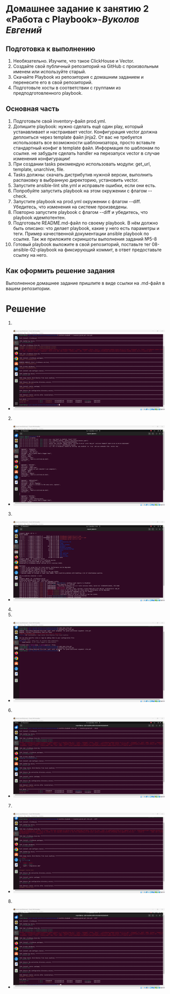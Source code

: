 # **Домашнее задание к занятию 2 «Работа с Playbook»**-***Вуколов Евгений***
## **Подготовка к выполнению**

1. Необязательно. Изучите, что такое ClickHouse и Vector.
2. Создайте свой публичный репозиторий на GitHub с произвольным именем или используйте старый.
3. Скачайте Playbook из репозитория с домашним заданием и перенесите его в свой репозиторий.
4. Подготовьте хосты в соответствии с группами из предподготовленного playbook.
## **Основная часть**

1. Подготовьте свой inventory-файл prod.yml.
2. Допишите playbook: нужно сделать ещё один play, который устанавливает и настраивает vector. Конфигурация vector должна деплоиться через template файл jinja2. От вас не требуется использовать все возможности шаблонизатора, просто вставьте стандартный конфиг в template файл. Информация по шаблонам по ссылке. не забудьте сделать handler на перезапуск vector в случае изменения конфигурации!
3. При создании tasks рекомендую использовать модули: get_url, template, unarchive, file.
4. Tasks должны: скачать дистрибутив нужной версии, выполнить распаковку в выбранную директорию, установить vector.
5. Запустите ansible-lint site.yml и исправьте ошибки, если они есть.
6. Попробуйте запустить playbook на этом окружении с флагом --check.
7. Запустите playbook на prod.yml окружении с флагом --diff. Убедитесь, что изменения на системе произведены.
8. Повторно запустите playbook с флагом --diff и убедитесь, что playbook идемпотентен.
9. Подготовьте README.md-файл по своему playbook. В нём должно быть описано: что делает playbook, какие у него есть параметры и теги. Пример качественной документации ansible playbook по ссылке. Так же приложите скриншоты выполнения заданий №5-8
10. Готовый playbook выложите в свой репозиторий, поставьте тег 08-ansible-02-playbook на фиксирующий коммит, в ответ предоставьте ссылку на него.

## **Как оформить решение задания**
Выполненное домашнее задание пришлите в виде ссылки на .md-файл в вашем репозитории.


# **Решение**
1. 
- ![scrinshot](https://github.com/Evgenii-379/08-ansible-02-playbook/blob/main/Снимок%20экрана%202024-12-11%20205359.png)
2. 
- ![scrinshot](https://github.com/Evgenii-379/08-ansible-02-playbook/blob/main/Снимок%20экрана%202024-12-11%20210800.png)
3. 
- ![scrinshot](https://github.com/Evgenii-379/08-ansible-02-playbook/blob/main/Снимок%20экрана%202024-12-11%20210950.png)
4. 
5. 
- ![scrinshot](https://github.com/Evgenii-379/08-ansible-02-playbook/blob/main/Снимок%20экрана%202024-12-11%20213637.png)
6. 
- ![scrinshot](https://github.com/Evgenii-379/08-ansible-02-playbook/blob/main/Снимок%20экрана%202024-12-13%20203639.png)
7. 
- ![scrinshot](https://github.com/Evgenii-379/08-ansible-02-playbook/blob/main/Снимок%20экрана%202024-12-11%20215107.png)
8. 
- ![scrinshot](https://github.com/Evgenii-379/08-ansible-02-playbook/blob/main/Снимок%20экрана%202024-12-13%20204651.png)


